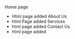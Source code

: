 Home page
- Html page added
About Us
- html Page added
Services
- html page added 
Contact Us
- html page added
